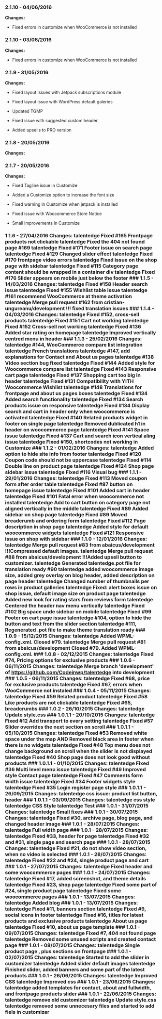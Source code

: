 
### 2.1.10 - 04/06/2016
**Changes:** 
- Fixed errors in customize when WooCommerce is not installed

### 2.1.10 - 03/06/2016
**Changes:** 
- Fixed errors in customize when WooCommerce is not installed

### 2.1.9 - 31/05/2016
**Changes:** 
- Fixed layout issues with Jetpack subscriptions module
- Fixed layout issue with WordPress default galeries
- Updated TGMP
- Fixed issue with suggested custom header
- Added upsells to PRO version

### 2.1.8 - 20/05/2016
**Changes:** 
 
### 2.1.7 - 20/05/2016 
**Changes:** 
- Fixed Tagline issue in Customize 
- Added a Customize option to increase the font size 
- Fixed warning in Customize when jetpack is installed 
- Fixed issue with Woocommerce Store Notice 
- Small improvements in Customize 
 ### 1.1.6 - 27/04/2016 Changes: talentedge Fixed #165 Frontpage products not clickable talentedge Fixed the 404 not found page #169 talentedge Fixed #171 Footer issue on search page talentedge Fixed #129 Changed slider effect talentedge Fixed #170 frontpage video errors talentedge Fixed issue on the shop page with sidebar talentedge Fixed #115 Category page content should be wrapped in a container div talentedge Fixed #176 Slider appears on mobile just below the footer ### 1.1.5 - 14/03/2016 Changes: talentedge Fixed #158 Header search issue talentedge Fixed #155 Wishlist table issue talentedge #161 recommend WooCommerce at theme activation talentedge Merge pull request #162 from cristian-ungureanu/development !!! fixed translation issues ### 1.1.4 - 04/03/2016 Changes: talentedge Fixed #152, cross-sell products talentedge Fixed #151 Cart not working talentedge Fixed #152 Cross-sell not working talentedge Fixed #136 Added star rating on homepage talentedge Improved vertically centred menu in header ### 1.1.3 - 25/02/2016 Changes: talentedge #144, WooCommerce compare list integration talentedge French translations talentedge #147, add explanations for Contact and About us pages talentedge #138 Video section bug fixed talentedge Fixed #144 Added style for Woocommerce compare list talentedge Fixed #143 Responsive cart page talentedge Fixed #137 Shopping cart too big in header talentedge Fixed #131 Compatibility with YITH Woocommerce Wishlist talentedge #148 Translations for frontpage and about us pages boxes talentedge Fixed #134 Added search functionality talentedge Fixed #134 Search products issue on responsive talentedge Fixed #134 Display search and cart in header only when woocommerce is activated talentedge Fixed #140 Related products widget in footer on single page talentedge Removed dublicated h1 in header on woocommerce page talentedge Fixed #141 Space issue talentedge Fixed #137 Cart and search icon vertical aling issue talentedge Fixed #150, shortcodes not working in Customize ### 1.1.2 - 01/02/2016 Changes: talentedge Added option to hide site info from footer talentedge Fixed #120 Coupon code should not be uppercase talentedge Fixed #114 Double line on product page talentedge Fixed #124 Shop page sidebar issue talentedge Fixed #116 Visual bug ### 1.1.1 - 29/01/2016 Changes: talentedge Fixed #113 Moved coupon form after order table talentedge Fixed #87 <Add to cart> button on homepage issue talentedge Fixed #101 Added cart in header talentedge Fixed #101 Fatal error when woocommerce not installed talentedge Add to cart button on category page not aligned vertically in the middle talentedge Fixed #89 Added sidebar on shop page talentedge Fixed #89 Moved breadcrumb and ordering form talentedge Fixed #112 Page description in shop page talentedge Added style for default woocommerce widgets talentedge Fixed #121 Responsive issue on shop with sidebar ### 1.1.0 - 12/01/2016 Changes: talentedge Merge pull request #83 from abaicus/development !!!Compressed default images. talentedge Merge pull request #88 from abaicus/development !!!Added upsell button to customizer. talentedge Generated talentedge.pot file for translation ready #90 talentedge added woocommerce image size, added grey overlay on blog header, added description on page header talentedge Changed number of thumbnails per rows in product galleries talentedge Fixed: alert boxes issue on shop issue, default image size on product page talentedge Added new look for rating stars from reviews form talentedge Centered the header nav menu vertically talentedge Fixed #102 Big space unde sidebar on mobile talentedge Fixed #99 Footer on cart page issue talentedge #104, option to hide the button and text from the slider section talentedge #111, Regenerated .pot file to make theme translation ready ### 1.0.9 - 15/12/2015 Changes: talentedge Added WPML-config.xml. Closed #79. talentedge Merge pull request #81 from abaicus/development Closed #79. Added WPML-config.xml. ### 1.0.8 - 02/12/2015 Changes: talentedge Fixed #74, Pricing options for exclusive products ### 1.0.6 - 06/11/2015 Changes: talentedge Merge branch 'development' of https://github.com/Codeinwp/talentedge into development ### 1.0.5 - 06/11/2015 Changes: talentedge Fixed #68, price for exclusive products talentedge Fixed #67, errors when WooCommerce not instaled ### 1.0.4 - 05/11/2015 Changes: talentedge Fixed #59 Related product talentedge Fixed #58 Like products are not clickable talentedge Fixed #65, breadcrumbs ### 1.0.2 - 26/10/2015 Changes: talentedge Update style.css ### 1.0.1.1 - 20/10/2015 Changes: talentedge Fixed #12 Add transport to every setting talentedge Fixed #57 Slider overrides the next section on scroll ### 1.0.1.1 - 05/10/2015 Changes: talentedge Fixed #53 Removed white space under the map AND Removed black area in footer when there is no widgets talentedge Fixed #48 Top menu does not change background on scroll when the slider is not displayed talentedge Fixed #40 Shop page does not look good without products ### 1.0.1.1 - 01/10/2015 Changes: talentedge Fixed #36 Multi level menu issue talentedge Fixed #49 Improved style Contact page talentedge Fixed #47 Comments form width issue talentedge Fixed #34 Footer widgets style talentedge Fixed #35 Login register page style ### 1.0.1.1 - 26/09/2015 Changes: talentedge css issue: product list button, header ### 1.0.1.1 - 03/09/2015 Changes: talentedge css style talentedge CSS Style talentedge Test ### 1.0.1 - 31/07/2015 Changes: talentedge Small fixes ### 1.0.1 - 30/07/2015 Changes: talentedge Fixed #30, archive page, blog page, and changed header image ### 1.0.1 - 28/07/2015 Changes: talentedge Full width page ### 1.0.1 - 28/07/2015 Changes: talentedge Fixed #33, header for page talentedge Fixed #32 and #31, single page and search page ### 1.0.1 - 28/07/2015 Changes: talentedge Fixed #21, do not show video section, when no video is selected ### 1.0.1 - 28/07/2015 Changes: talentedge Fixed #22 and #24, single product page and cart ### 1.0.1 - 27/07/2015 Changes: talentedge Fixed header and some woocommerce pages ### 1.0.1 - 24/07/2015 Changes: talentedge Fixed #17, added screenshot, and theme details talentedge Fixed #23, shop page talentedge Fixed some part of #24, single product page talentedge Fixed some woocommerce pages ### 1.0.1 - 13/07/2015 Changes: talentedge Added blog ### 1.0.1 - 13/07/2015 Changes: talentedge Fixed #11, banners section talentedge Fixed #9, social icons in footer talentedge Fixed #16, titles for latest products and exclusive products talentedge About us page talentedge Fixed #10, about us page template ### 1.0.1 - 09/07/2015 Changes: talentedge Fixed #7, 404 not found page talentedge Removed some unused scripts and created contact page ### 1.0.1 - 08/07/2015 Changes: talentedge Single product page , plus sections on frontpage ### 1.0.1 - 02/07/2015 Changes: talentedge Started to add the slider in customizer talentedge Added slider default images talentedge Finished slider, added banners and some part of the latest products ### 1.0.1 - 26/06/2015 Changes: talentedge Improved CSS talentedge Improved css ### 1.0.1 - 23/06/2015 Changes: talentedge added templates for contact, about and fullwidth, and frontpage products slider ### 1.0.1 - 22/06/2015 Changes: talentedge remove old customizer talentedge Update style.css talentedge removed some unnecesary files and started to add fiels in customizer
